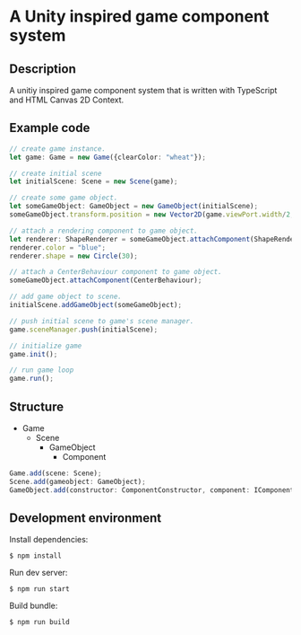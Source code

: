 # A Unity inspired game component system  

## Description
A unitiy inspired game component system that is written with TypeScript and HTML Canvas 2D Context.

## Example code
```TypeScript
// create game instance. 
let game: Game = new Game({clearColor: "wheat"});

// create initial scene 
let initialScene: Scene = new Scene(game);

// create some game object.
let someGameObject: GameObject = new GameObject(initialScene);
someGameObject.transform.position = new Vector2D(game.viewPort.width/2, game.viewPort.height/2);

// attach a rendering component to game object.
let renderer: ShapeRenderer = someGameObject.attachComponent(ShapeRenderer);
renderer.color = "blue";
renderer.shape = new Circle(30);

// attach a CenterBehaviour component to game object.
someGameObject.attachComponent(CenterBehaviour);

// add game object to scene. 
initialScene.addGameObject(someGameObject);

// push initial scene to game's scene manager. 
game.sceneManager.push(initialScene);

// initialize game
game.init();

// run game loop
game.run();
```

## Structure
- Game
    - Scene
        - GameObject
            - Component

```TypeScript
Game.add(scene: Scene);
Scene.add(gameobject: GameObject);
GameObject.add(constructor: ComponentConstructor, component: IComponent);
```

## Development environment

Install dependencies: 
```
$ npm install
```

Run dev server: 

```
$ npm run start
```

Build bundle:
```
$ npm run build
```

